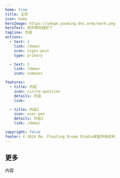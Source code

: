 ```yaml
---
home: true
title: 主页
icon: home
heroImage: https://image.youming.dns.army/work.png
heroText: 网页帮你搞好了
tagline: 内容
actions:
  - text: 1
    link: /demo/
    icon: signs-post
    type: primary

  - text: 2
    link: /demo/
    icon: compass

features:
  - title: 内容
    icon: circle-question
    details: 内容
    link: 

  - title: 内容2
    icon: user-pen
    details: 内容2
    link: /demo/

copyright: false
footer: © 2024 Re. Floating Dream Studio保留所有权利
---
```


## <HopeIcon icon="message" /> 更多
内容